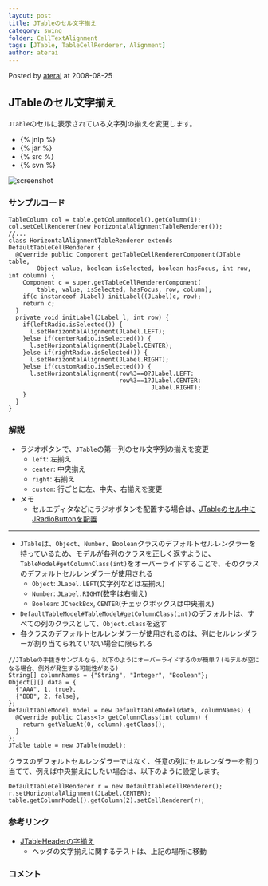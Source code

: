 ```yaml
---
layout: post
title: JTableのセル文字揃え
category: swing
folder: CellTextAlignment
tags: [JTable, TableCellRenderer, Alignment]
author: aterai
---
```


Posted by [aterai](http://terai.xrea.jp/aterai.html) at 2008-08-25

## JTableのセル文字揃え
`JTable`のセルに表示されている文字列の揃えを変更します。

- {% jnlp %}
- {% jar %}
- {% src %}
- {% svn %}

<!-- dummy comment line for breaking list -->

![screenshot](https://lh6.googleusercontent.com/_9Z4BYR88imo/TQTIs6qWcBI/AAAAAAAAATM/AnH_ZWdWA5o/s800/CellTextAlignment.png)

### サンプルコード
<pre class="prettyprint"><code>TableColumn col = table.getColumnModel().getColumn(1);
col.setCellRenderer(new HorizontalAlignmentTableRenderer());
//...
class HorizontalAlignmentTableRenderer extends DefaultTableCellRenderer {
  @Override public Component getTableCellRendererComponent(JTable table,
        Object value, boolean isSelected, boolean hasFocus, int row, int column) {
    Component c = super.getTableCellRendererComponent(
        table, value, isSelected, hasFocus, row, column);
    if(c instanceof JLabel) initLabel((JLabel)c, row);
    return c;
  }
  private void initLabel(JLabel l, int row) {
    if(leftRadio.isSelected()) {
      l.setHorizontalAlignment(JLabel.LEFT);
    }else if(centerRadio.isSelected()) {
      l.setHorizontalAlignment(JLabel.CENTER);
    }else if(rightRadio.isSelected()) {
      l.setHorizontalAlignment(JLabel.RIGHT);
    }else if(customRadio.isSelected()) {
      l.setHorizontalAlignment(row%3==0?JLabel.LEFT:
                               row%3==1?JLabel.CENTER:
                                        JLabel.RIGHT);
    }
  }
}
</code></pre>

### 解説
- ラジオボタンで、`JTable`の第一列のセル文字列の揃えを変更
    - `left`: 左揃え
    - `center`: 中央揃え
    - `right`: 右揃え
    - `custom`: 行ごとに左、中央、右揃えを変更
- メモ
    - セルエディタなどにラジオボタンを配置する場合は、[JTableのセル中にJRadioButtonを配置](http://terai.xrea.jp/Swing/RadioButtonsInTableCell.html)

<!-- dummy comment line for breaking list -->

- - - -
- `JTable`は、`Object`、`Number`、`Boolean`クラスのデフォルトセルレンダラーを持っているため、モデルが各列のクラスを正しく返すように、`TableModel#getColumnClass(int)`をオーバーライドすることで、そのクラスのデフォルトセルレンダラーが使用される
    - `Object`: `JLabel.LEFT`(文字列などは左揃え)
    - `Number`: `JLabel.RIGHT`(数字は右揃え)
    - `Boolean`: `JCheckBox`, `CENTER`(チェックボックスは中央揃え)
- `DefaultTableModel#TableModel#getColumnClass(int)`のデフォルトは、すべての列のクラスとして、`Object.class`を返す
- 各クラスのデフォルトセルレンダラーが使用されるのは、列にセルレンダラーが割り当てられていない場合に限られる

<!-- dummy comment line for breaking list -->

<pre class="prettyprint"><code>//JTableの手抜きサンプルなら、以下のようにオーバーライドするのが簡単？(モデルが空になる場合、例外が発生する可能性がある)
String[] columnNames = {"String", "Integer", "Boolean"};
Object[][] data = {
  {"AAA", 1, true},
  {"BBB", 2, false},
};
DefaultTableModel model = new DefaultTableModel(data, columnNames) {
  @Override public Class&lt;?&gt; getColumnClass(int column) {
    return getValueAt(0, column).getClass();
  }
};
JTable table = new JTable(model);
</code></pre>

クラスのデフォルトセルレンダラーではなく、任意の列にセルレンダラーを割り当てて、例えば中央揃えにしたい場合は、以下のように設定します。

<pre class="prettyprint"><code>DefaultTableCellRenderer r = new DefaultTableCellRenderer();
r.setHorizontalAlignment(JLabel.CENTER);
table.getColumnModel().getColumn(2).setCellRenderer(r);
</code></pre>

### 参考リンク
- [JTableHeaderの字揃え](http://terai.xrea.jp/Swing/HorizontalAlignmentHeaderRenderer.html)
    - ヘッダの文字揃えに関するテストは、上記の場所に移動

<!-- dummy comment line for breaking list -->

### コメント
